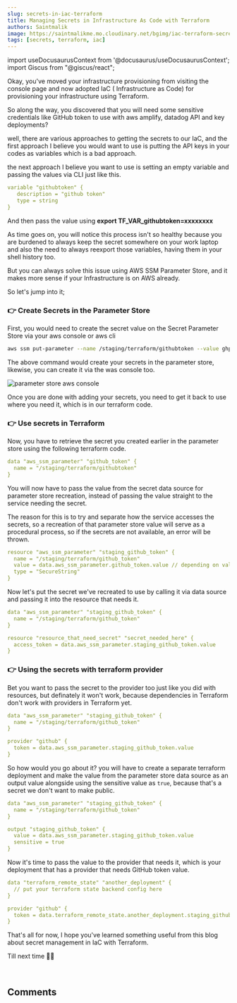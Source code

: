 ```yaml
---
slug: secrets-in-iac-terraform
title: Managing Secrets in Infrastructure As Code with Terraform
authors: Saintmalik
image: https://saintmalikme.mo.cloudinary.net/bgimg/iac-terraform-secrets.webp
tags: [secrets, terraform, iac]
---
```


import useDocusaurusContext from '@docusaurus/useDocusaurusContext';
import Giscus from "@giscus/react";

Okay, you've moved your infrastructure provisioning from visiting the console page and now adopted IaC ( Infrastructure as Code) for provisioning your infrastructure using Terraform.

So along the way, you discovered that you will need some sensitive credentials like GitHub token to use with aws amplify, datadog API and key deployments?

<!--truncate-->

well, there are various approaches to getting the secrets to our IaC, and the first approach I believe you would want to use is putting the API keys in your codes as variables which is a bad approach.

the next approach I believe you want to use is setting an empty variable and passing the values via CLI just like this.

```yaml title="variables.tf"
variable "githubtoken" {
   description = "github token"
   type = string
}
```

And then pass the value using **export TF_VAR_githubtoken=xxxxxxxx**

As time goes on, you will notice this process isn't so healthy because you are burdened to always keep the secret somewhere on your work laptop and also the need to always reexport those variables, having them in your shell history too.

But you can always solve this issue using AWS SSM Parameter Store, and it makes more sense if your Infrastructure is on AWS already.

So let's jump into it;

### 👉 Create Secrets in the Parameter Store

First, you would need to create the secret value on the Secret Parameter Store via your aws console or aws cli

```bash
aws ssm put-parameter --name /staging/terraform/githubtoken --value ghp_xxxxxxx --type SecureString --region AWS_REGION_VALUE
```

The above command would create your secrets in the parameter store, likewise, you can create it via the was console too.

<picture>
  <source type="image/webp" srcset={`${useDocusaurusContext().siteConfig.customFields.imgurl}/bgimg/parameterstore.webp`} alt="parameter store aws console"/>
  <source type="image/jpg" srcset={`${useDocusaurusContext().siteConfig.customFields.imgurl}/bgimg/parameterstore.jpg`} alt="parameter store aws console"/>
  <img src={`${useDocusaurusContext().siteConfig.customFields.imgurl}/bgimg/parameterstore.jpg`} alt="parameter store aws console"/>
</picture>

Once you are done with adding your secrets, you need to get it back to use where you need it, which is in our terraform code.

### 👉 Use secrets in Terraform

Now, you have to retrieve the secret you created earlier in the parameter store using the following terraform code.

```yaml title="main.tf"
data "aws_ssm_parameter" "github_token" {
  name = "/staging/terraform/githubtoken"
}
```

You will now have to pass the value from the secret data source for parameter store recreation, instead of passing the value straight to the service needing the secret.

The reason for this is to try and separate how the service accesses the secrets, so a recreation of that parameter store value will serve as a procedural process, so if the secrets are not available, an error will be thrown.

```yaml title="main.tf"
resource "aws_ssm_parameter" "staging_github_token" {
  name = "/staging/terraform/github_token"
  value = data.aws_ssm_parameter.github_token.value // depending on value of data source from above code
  type = "SecureString"
}
```

Now let's put the secret we've recreated to use by calling it via data source and passing it into the resource that needs it.

```yaml title="main.tf"
data "aws_ssm_parameter" "staging_github_token" {
  name = "/staging/terraform/github_token"
}

resource "resource_that_need_secret" "secret_needed_here" {
  access_token = data.aws_ssm_parameter.staging_github_token.value
}
```
### 👉 Using the secrets with terraform provider

Bet you want to pass the secret to the provider too just like you did with resources, but definately it won't work, because dependencies in Terraform don't work with providers in Terraform yet.

```yaml title="provider.tf"
data "aws_ssm_parameter" "staging_github_token" {
  name = "/staging/terraform/github_token"
}

provider "github" {
  token = data.aws_ssm_parameter.staging_github_token.value
}
```

So how would you go about it? you will have to create a separate terraform deployment and make the value from the parameter store data source as an output value alongside using the sensitive value as ```true```, because that's a secret we don't want to make public.

```yaml title="another_deployment.tf"
data "aws_ssm_parameter" "staging_github_token" {
  name = "/staging/terraform/github_token"
}

output "staging_github_token" {
  value = data.aws_ssm_parameter.staging_github_token.value
  sensitive = true
}
```

Now it's time to pass the value to the provider that needs it, which is your deployment that has a provider that needs GitHub token value.

```yaml title="deployment_provider.tf"
data "terraform_remote_state" "another_deployment" {
  // put your terraform state backend config here
}

provider "github" {
  token = data.terraform_remote_state.another_deployment.staging_github_token.value
}
```

That's all for now, I hope you've learned something useful from this blog about secret management in IaC with Terraform.

Till next time 🤞🏽

<br/>
<h2>Comments</h2>
<Giscus
id="comments"
repo="saintmalik/blog.saintmalik.me"
repoId="MDEwOlJlcG9zaXRvcnkzOTE0MzQyOTI="
category="General"
categoryId="DIC_kwDOF1TQNM4CQ8lN"
mapping="title"
term="Comments"
reactionsEnabled="1"
emitMetadata="0"
inputPosition="top"
theme="preferred_color_scheme"
lang="en"
loading="lazy"
crossorigin="anonymous"
    />
